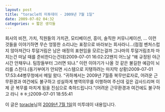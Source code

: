 ```yaml
---
layout: post
title: "toracle의 미투데이 - 2009년 7월 1일"
date: 2009-07-02 04:32
categories: ⊙ 짧은 생각들
---
```


회사의 비전, 가치, 직원들의 가치관, 모티베이션, 흥미, 솔직한 커뮤니케이션, … 이런 것들을 이야기하면 무슨 엉뚱한 소리냐는 표정으로 바라보는 회사라니…(점점 벤처스럽지 않아져간다 투덜거림은 남은 애정의 표현임을 모르는걸까 그나마의 투덜거림조차 마치는건 떠날 때를 준비한다는건데)2009-07-01 16:02:22왠지 어느날 “왜 규정된 야근시간 안채우냐. 팀장들부터 그러면 되냐.” 이런 이야기가 나올 것 같은 불길한 예감이 뇌리를 스친다.(동기부여가 안되면 시스템으로 지탱하려는 마지막 상황)2009-07-01 17:53:44병무청에서 메일 왔다. “귀하께서는 2009년 7월중 복무만료자로, 어려운 근무환경과 여건에도 불구하고 성실하게 병역의무를 이행하여 주신데 깊은 감사드리며 이제 곧 복무를 마치게 됨을 진심으로 축하드립니다.”(어려운 근무환경과 여건에도 불구하고 라니 ㅎㅎ;)2009-07-01 18:55:41

이 글은 [toracle](http://me2day.net/toracle)님의 [2009년 7월 1일](http://me2day.net/toracle/2009/07/01#16:02:22)의 미투데이 내용입니다.


       
